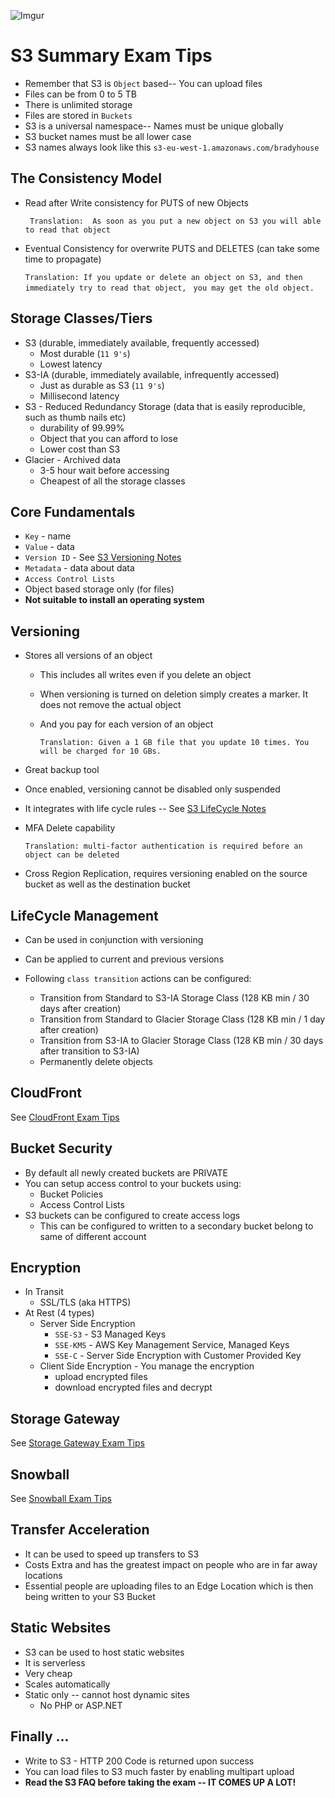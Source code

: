 ![Imgur](https://i.imgur.com/M32RGmj.png)


S3 Summary Exam Tips
======

* Remember that S3 is `Object` based-- You can upload files
* Files can be from 0 to 5 TB
* There is unlimited storage
* Files are stored in `Buckets`
* S3 is a universal namespace-- Names must be unique globally
* S3 bucket names must be all lower case
* S3 names always look like this `s3-eu-west-1.amazonaws.com/bradyhouse`


## The Consistency Model

* Read after Write consistency for PUTS of new Objects

    ``` Translation:  As soon as you put a new object on S3 you will able to read that object```
    
* Eventual Consistency for overwrite PUTS and DELETES (can take some time to propagate)
    
    ```Translation: If you update or delete an object on S3, and then immediately try to read that object, ```
    ```you may get the old object.```
    

## Storage Classes/Tiers

* S3 (durable, immediately available, frequently accessed)
  * Most durable (`11 9's`)
  * Lowest latency
* S3-IA (durable, immediately available, infrequently accessed)
  * Just as durable as S3 (`11 9's`)
  * Millisecond latency
* S3 - Reduced Redundancy Storage (data that is easily reproducible, such as thumb nails etc)
  * durability of 99.99%
  * Object that you can afford to lose
  * Lower cost than S3
* Glacier - Archived data
  * 3-5 hour wait before accessing
  * Cheapest of all the storage classes
  

## Core Fundamentals

* `Key` - name
* `Value` - data
* `Version ID` - See [S3 Versioning Notes](s3-versioning.md)
* `Metadata` - data about data
* `Access Control Lists`
* Object based storage only (for files)
* __Not suitable to install an operating system__


## Versioning

* Stores all versions of an object
  * This includes all writes even if you delete an object
  * When versioning is turned on deletion simply creates a marker. 
    It does not remove the actual object
  * And you pay for each version of an object
    
    ```Translation: Given a 1 GB file that you update 10 times. You will be charged for 10 GBs.```
      
* Great backup tool
* Once enabled, versioning cannot be disabled only suspended
* It integrates with life cycle rules -- See [S3 LifeCycle Notes](s3-lifecycle.md)
* MFA Delete capability
  
  ```Translation: multi-factor authentication is required before an object can be deleted```

* Cross Region Replication, requires versioning enabled on the source bucket as well as the destination bucket


## LifeCycle Management

* Can be used in conjunction with versioning
* Can be applied to current and previous versions
* Following `class transition` actions can be configured:
  
  * Transition from Standard to S3-IA Storage Class (128 KB min / 30 days after creation)
  * Transition from Standard to Glacier Storage Class (128 KB min / 1 day after creation) 
  * Transition from S3-IA to Glacier Storage Class (128 KB min / 30 days after transition to S3-IA)
  * Permanently delete objects


## CloudFront

See [CloudFront Exam Tips](../cloudfront/cloudfront-exam-tips.md)


## Bucket Security

* By default all newly created buckets are PRIVATE
* You can setup access control to your buckets using:
  *  Bucket Policies
  *  Access Control Lists
* S3 buckets can be configured to create access logs 
  * This can be configured to written to a secondary bucket belong to same of different account
  
  
## Encryption

* In Transit
  * SSL/TLS (aka HTTPS)
* At Rest (4 types)
  * Server Side Encryption
    * `SSE-S3` - S3 Managed Keys 
    * `SSE-KMS` - AWS Key Management Service, Managed Keys
    * `SSE-C` - Server Side Encryption with Customer Provided Key
  * Client Side Encryption - You manage the encryption 
    * upload encrypted files 
    * download encrypted files and decrypt


## Storage Gateway

See [Storage Gateway Exam Tips](../storage-gateway/storage-gateway-exam-tips.md)


## Snowball

See [Snowball Exam Tips](../snowball/snowball-exam-tips.md)


## Transfer Acceleration

* It can be used to speed up transfers to S3
* Costs Extra and has the greatest impact on people who are in far away locations
* Essential people are uploading files to an Edge Location which is then being written to your S3 Bucket


## Static Websites

* S3 can be used to host static websites
* It is serverless
* Very cheap
* Scales automatically
* Static only -- cannot host dynamic sites 
  * No PHP or ASP.NET
  
  
## Finally ...

* Write to S3 - HTTP 200 Code is returned upon success
* You can load files to S3 much faster by enabling multipart upload
* **Read the S3 FAQ before taking the exam -- IT COMES UP A LOT!**



 

  

  
  
  







  
